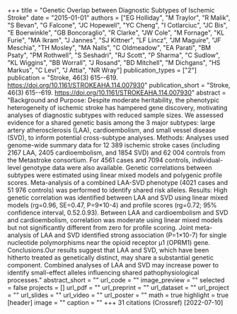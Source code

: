 +++
title = "Genetic Overlap between Diagnostic Subtypes of Ischemic Stroke"
date = "2015-01-01"
authors = ["EG Holliday", "M Traylor", "R Malik", "S Bevan", "G Falcone", "JC Hopewell", "YC Cheng", "I Cotlarciuc", "JC Bis", "E Boerwinkle", "GB Boncoraglio", "R Clarke", "JW Cole", "M Fornage", "KL Furie", "MA Ikram", "J Jannes", "SJ Kittner", "LF Lincz", "JM Maguire", "JF Meschia", "TH Mosley", "MA Nalls", "C Oldmeadow", "EA Parati", "BM Psaty", "PM Rothwell", "S Seshadri", "RJ Scott", "P Sharma", "C Sudlow", "KL Wiggins", "BB Worrall", "J Rosand", "BD Mitchell", "M Dichgans", "HS Markus", "C Levi", "J Attia", "NR Wray"]
publication_types = ["2"]
publication = "Stroke, 46(3) 615--619. https://doi.org/10.1161/STROKEAHA.114.007930"
publication_short = "Stroke, 46(3) 615--619. https://doi.org/10.1161/STROKEAHA.114.007930"
abstract = "Background and Purpose: Despite moderate heritability, the phenotypic heterogeneity of ischemic stroke has hampered gene discovery, motivating analyses of diagnostic subtypes with reduced sample sizes. We assessed evidence for a shared genetic basis among the 3 major subtypes: large artery atherosclerosis (LAA), cardioembolism, and small vessel disease (SVD), to inform potential cross-subtype analyses. Methods: Analyses used genome-wide summary data for 12 389 ischemic stroke cases (including 2167 LAA, 2405 cardioembolism, and 1854 SVD) and 62 004 controls from the Metastroke consortium. For 4561 cases and 7094 controls, individual-level genotype data were also available. Genetic correlations between subtypes were estimated using linear mixed models and polygenic profile scores. Meta-analysis of a combined LAA-SVD phenotype (4021 cases and 51 976 controls) was performed to identify shared risk alleles. Results: High genetic correlation was identified between LAA and SVD using linear mixed models (rg=0.96, SE=0.47, P=9×10-4) and profile scores (rg=0.72; 95% confidence interval, 0.52.0.93). Between LAA and cardioembolism and SVD and cardioembolism, correlation was moderate using linear mixed models but not significantly different from zero for profile scoring. Joint meta-analysis of LAA and SVD identified strong association (P=1×10-7) for single nucleotide polymorphisms near the opioid receptor μ1 (OPRM1) gene. Conclusions.Our results suggest that LAA and SVD, which have been hitherto treated as genetically distinct, may share a substantial genetic component. Combined analyses of LAA and SVD may increase power to identify small-effect alleles influencing shared pathophysiological processes."
abstract_short = ""
url_code = ""
image_preview = ""
selected = false
projects = []
url_pdf = ""
url_preprint = ""
url_dataset = ""
url_project = ""
url_slides = ""
url_video = ""
url_poster = ""
math = true
highlight = true
[header]
image = ""
caption = ""
+++
31 citations (Crossref) [2022-07-10]
